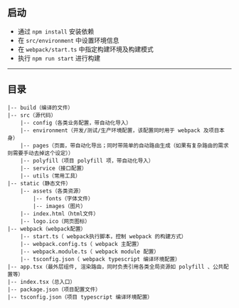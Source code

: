 ## 启动
- 通过 `npm install` 安装依赖
- 在 `src/environment` 中设置环境信息
- 在 `webpack/start.ts` 中指定构建环境及构建模式
- 执行 `npm run start` 进行构建

---
## 目录
```
|-- build（编译的文件）
|-- src（源代码）
    |-- config（各类业务配置，带自动化导入）
    |-- environment（开发/测试/生产环境配置，该配置同时用于 webpack 及项目本身）
    |-- pages（页面，带自动化导出；同时带简单的自动路由生成（如果有复杂路由的需求则需要手动去掉这个设定））
    |-- polyfill（项目 polyfill 项，带自动化导入）
    |-- service（接口配置）
    |-- utils（常用工具）
|-- static（静态文件）
    |-- assets（各类资源）
        |-- fonts（字体文件）
        |-- images（图片）
    |-- index.html（html文件）
    |-- logo.ico（网页图标）
|-- webpack（webpack配置）
    |-- start.ts（ webpack执行脚本，控制 webpack 的构建方式）
    |-- webpack.config.ts（ webpack 主配置）
    |-- webpack.module.ts（ webpack module 配置）
    |-- tsconfig.json（ webpack typescript 编译环境配置）
|-- app.tsx（最外层组件, 渲染路由，同时负责引用各类全局资源如 polyfill 、公共配置等）
|-- index.tsx（总入口）
|-- package.json（项目配置文件）
|-- tsconfig.json（项目 typescript 编译环境配置）
```